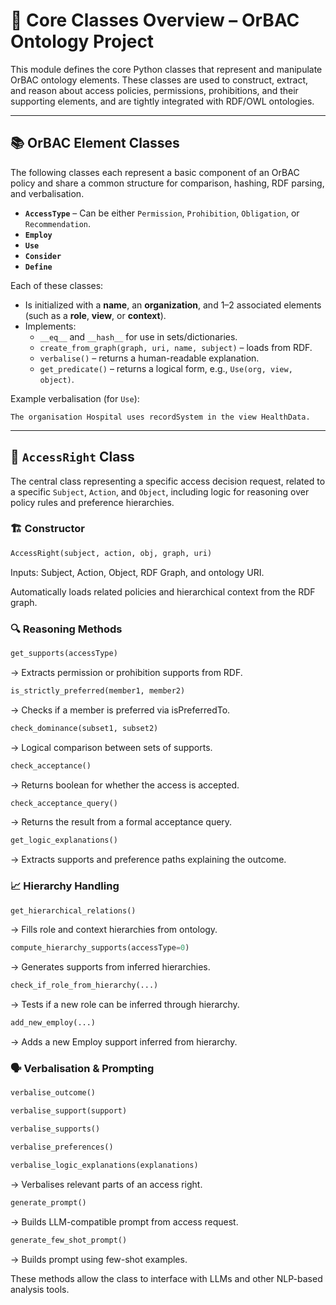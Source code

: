 # 🧠 Core Classes Overview – OrBAC Ontology Project

This module defines the core Python classes that represent and manipulate OrBAC ontology elements. These classes are used to construct, extract, and reason about access policies, permissions, prohibitions, and their supporting elements, and are tightly integrated with RDF/OWL ontologies.

---

## 📚 OrBAC Element Classes

The following classes each represent a basic component of an OrBAC policy and share a common structure for comparison, hashing, RDF parsing, and verbalisation.

- **`AccessType`** – Can be either `Permission`, `Prohibition`, `Obligation`, or `Recommendation`.
- **`Employ`**
- **`Use`**
- **`Consider`**
- **`Define`**

Each of these classes:

- Is initialized with a **name**, an **organization**, and 1–2 associated elements (such as a **role**, **view**, or **context**).
- Implements:
  - `__eq__` and `__hash__` for use in sets/dictionaries.
  - `create_from_graph(graph, uri, name, subject)` – loads from RDF.
  - `verbalise()` – returns a human-readable explanation.
  - `get_predicate()` – returns a logical form, e.g., `Use(org, view, object)`.

Example verbalisation (for `Use`):
```
The organisation Hospital uses recordSystem in the view HealthData.
```

---

## 🔐 `AccessRight` Class

The central class representing a specific access decision request, related to a specific `Subject`, `Action`, and `Object`, including logic for reasoning over policy rules and preference hierarchies.

### 🏗️ Constructor

```python
AccessRight(subject, action, obj, graph, uri)
```

Inputs: Subject, Action, Object, RDF Graph, and ontology URI.

Automatically loads related policies and hierarchical context from the RDF graph.

### 🔍 Reasoning Methods

```python
get_supports(accessType)
```
→ Extracts permission or prohibition supports from RDF.

```python
is_strictly_preferred(member1, member2)
```
→ Checks if a member is preferred via isPreferredTo.

```python
check_dominance(subset1, subset2)
```
→ Logical comparison between sets of supports.

```python
check_acceptance()
```
→ Returns boolean for whether the access is accepted.

```python
check_acceptance_query()
```
→ Returns the result from a formal acceptance query.

```python
get_logic_explanations()
```
→ Extracts supports and preference paths explaining the outcome.

###  📈 Hierarchy Handling

```python
get_hierarchical_relations()
```
→ Fills role and context hierarchies from ontology.

```python
compute_hierarchy_supports(accessType=0)
```
→ Generates supports from inferred hierarchies.

```python
check_if_role_from_hierarchy(...)
```
→ Tests if a new role can be inferred through hierarchy.

```python
add_new_employ(...)
```
→ Adds a new Employ support inferred from hierarchy.

### 🗣️ Verbalisation & Prompting

```python
verbalise_outcome()

verbalise_support(support)

verbalise_supports()

verbalise_preferences()

verbalise_logic_explanations(explanations)
```
→ Verbalises relevant parts of an access right.

```python
generate_prompt()
```
→ Builds LLM-compatible prompt from access request.

```python
generate_few_shot_prompt()
```
→ Builds prompt using few-shot examples.

These methods allow the class to interface with LLMs and other NLP-based analysis tools.